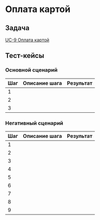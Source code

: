 # Оплата картой

## Задача

[UC-9 Оплата картой](../req.md#uc9)

## Тест-кейсы

###  Основной сценарий

| Шаг | Описание шага                                               | Результат                                       |
|-----|-------------------------------------------------------------|-------------------------------------------------|
| 1   |  |  |
| 2   |                           |    |
| 3   |                                |     |

### Негативный сценарий

| Шаг | Описание шага                                              | Результат                                                                            |
|-----|------------------------------------------------------------|--------------------------------------------------------------------------------------|
| 1   | |                                        |
| 2   |                           |                                        |
| 3   |                               |                                          |
| 4   |                         |                                       |
| 5   |   |                                                                                      |
| 6   | |  |
| 7   |                 |                                               |
| 8   |                                         |                                                                                      |
| 9   |                     |                                         |
